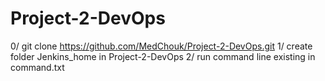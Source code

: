 # Project-2-DevOps

0/ git clone https://github.com/MedChouk/Project-2-DevOps.git
1/ create folder Jenkins_home in Project-2-DevOps
2/ run command line existing in command.txt 
